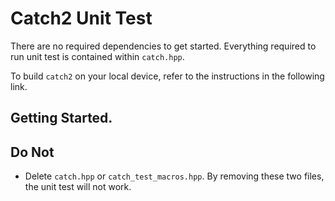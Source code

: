 # Catch2 Unit Test

There are no required dependencies to get started. 
Everything required to run unit test is contained within
`catch.hpp`. 

To build `catch2` on your local device, refer to the instructions
in the following link.

## Getting Started. 


## Do Not

- Delete `catch.hpp` or `catch_test_macros.hpp`. 
By removing these two files, the unit test will not work.